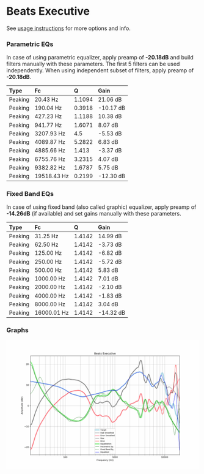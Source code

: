 # Beats Executive
See [usage instructions](https://github.com/jaakkopasanen/AutoEq#usage) for more options and info.

### Parametric EQs
In case of using parametric equalizer, apply preamp of **-20.18dB** and build filters manually
with these parameters. The first 5 filters can be used independently.
When using independent subset of filters, apply preamp of **-20.18dB**.

| Type    | Fc          |      Q | Gain      |
|:--------|:------------|:-------|:----------|
| Peaking | 20.43 Hz    | 1.1094 | 21.06 dB  |
| Peaking | 190.04 Hz   | 0.3918 | -10.17 dB |
| Peaking | 427.23 Hz   | 1.1188 | 10.38 dB  |
| Peaking | 941.77 Hz   | 1.6071 | 8.07 dB   |
| Peaking | 3207.93 Hz  | 4.5    | -5.53 dB  |
| Peaking | 4089.87 Hz  | 5.2822 | 6.83 dB   |
| Peaking | 4885.66 Hz  | 1.413  | -3.37 dB  |
| Peaking | 6755.76 Hz  | 3.2315 | 4.07 dB   |
| Peaking | 9382.82 Hz  | 1.6787 | 5.75 dB   |
| Peaking | 19518.43 Hz | 0.2199 | -12.30 dB |

### Fixed Band EQs
In case of using fixed band (also called graphic) equalizer, apply preamp of **-14.26dB**
(if available) and set gains manually with these parameters.

| Type    | Fc          |      Q | Gain      |
|:--------|:------------|:-------|:----------|
| Peaking | 31.25 Hz    | 1.4142 | 14.99 dB  |
| Peaking | 62.50 Hz    | 1.4142 | -3.73 dB  |
| Peaking | 125.00 Hz   | 1.4142 | -6.82 dB  |
| Peaking | 250.00 Hz   | 1.4142 | -5.72 dB  |
| Peaking | 500.00 Hz   | 1.4142 | 5.83 dB   |
| Peaking | 1000.00 Hz  | 1.4142 | 7.01 dB   |
| Peaking | 2000.00 Hz  | 1.4142 | -2.10 dB  |
| Peaking | 4000.00 Hz  | 1.4142 | -1.83 dB  |
| Peaking | 8000.00 Hz  | 1.4142 | 3.04 dB   |
| Peaking | 16000.01 Hz | 1.4142 | -14.32 dB |

### Graphs
![](./Beats%20Executive.png)